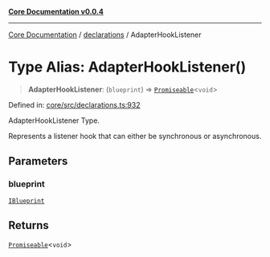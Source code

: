 [**Core Documentation v0.0.4**](../../README.md)

***

[Core Documentation](../../modules.md) / [declarations](../README.md) / AdapterHookListener

# Type Alias: AdapterHookListener()

> **AdapterHookListener**: (`blueprint`) => [`Promiseable`](Promiseable.md)\<`void`\>

Defined in: [core/src/declarations.ts:932](https://github.com/stonemjs/core/blob/e4675fc5d1a8e120fdb4d54e226a2496fdda3681/src/declarations.ts#L932)

AdapterHookListener Type.

Represents a listener hook that can either be synchronous or asynchronous.

## Parameters

### blueprint

[`IBlueprint`](IBlueprint.md)

## Returns

[`Promiseable`](Promiseable.md)\<`void`\>
